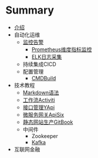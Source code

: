 # Summary

* [介绍](README.md)
* 自动化运维
  * [监控告警](doc/monitor_system/监控告警/index.md)
    * [Prometheus维度指标监控](doc/monitor_system/监控告警/prometheus/prometheus.md)
    * [ELK日志采集](doc/monitor_system/监控告警/elk/index.md)
  * 持续集成CICD
  * 配置管理
    * [CMDBuild](doc/monitor_system/CICD/cmdbuild.md)
* 技术教程
  * [Markdown语法](doc/tech_tutorial/markdown.md)
  * [工作流Activiti](doc/tech_tutorial/workflow/activiti.md)
  * [接口管理YApi](doc/tech_tutorial/yapi.md)
  * [微服务网关ApiSix](doc/tech_tutorial/apisix.md)
  * [静态网站生产GitBook](doc/tech_tutorial/gitbook.md)
  * 中间件
    * Zookeeper
    * [Kafka](doc/tech_tutorial/中间件/kafka.md)
* 互联网金融

